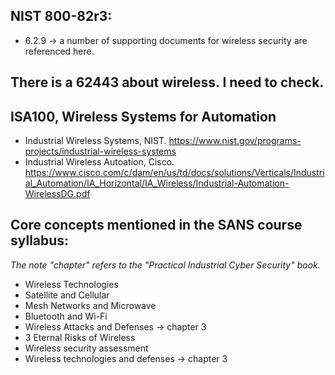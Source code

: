 ## NIST 800-82r3:
- 6.2.9 -> a number of supporting documents for wireless security are referenced here.

## There is a 62443 about wireless. I need to check.

## ISA100, Wireless Systems for Automation
- Industrial Wireless Systems, NIST. https://www.nist.gov/programs-projects/industrial-wireless-systems
- Industrial Wireless Autoation, Cisco. https://www.cisco.com/c/dam/en/us/td/docs/solutions/Verticals/Industrial_Automation/IA_Horizontal/IA_Wireless/Industrial-Automation-WirelessDG.pdf

## Core concepts mentioned in the SANS course syllabus:  
_The note "chapter" refers to the "Practical Industrial Cyber Security" book._
- Wireless Technologies
- Satellite and Cellular
- Mesh Networks and Microwave
- Bluetooth and Wi-Fi
- Wireless Attacks and Defenses -> chapter 3
- 3 Eternal Risks of Wireless
- Wireless security assessment
- Wireless technologies and defenses -> chapter 3
